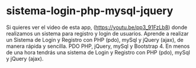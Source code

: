 # sistema-login-php-mysql-jquery
Si quieres ver el video de esta app, (https://youtu.be/pp3_91FzLb8) donde realizamos un sistema para registro y login de usuarios. 
Aprende a realizar un Sistema de Login y Registro con PHP (pdo), mySql y jQuery (ajax), 
de manera rápida y sencilla. 
PDO PHP, jQuery, mySql y Bootstrap 4. 
En menos de una hora tendrás una sistema de Login y Registro con PHP (pdo), mySql y jQuery (ajax).
